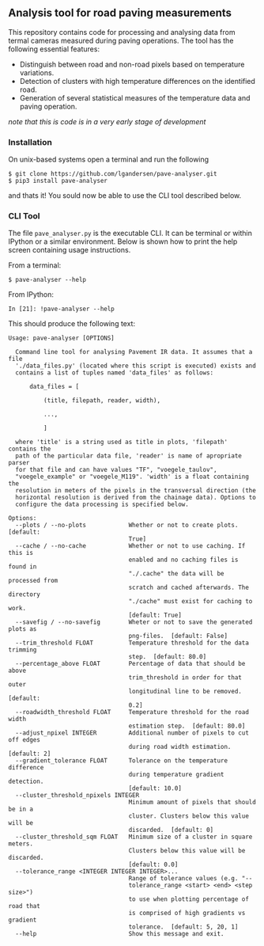 ## Analysis tool for road paving measurements
This repository contains code for processing and analysing data from termal
cameras measured during paving operations. The tool has the following essential
features:

* Distinguish between road and non-road pixels based on temperature variations.
* Detection of clusters with high temperature differences on the identified road.
* Generation of several statistical measures of the temperature data and paving operation.

*note that this is code is in a very early stage of development*

### Installation
On unix-based systems open a terminal and run the following

```
$ git clone https://github.com/lgandersen/pave-analyser.git
$ pip3 install pave-analyser
```

and thats it! You sould now be able to use the CLI tool described below.

### CLI Tool
The file `pave_analyser.py` is the executable CLI. It can be terminal or
within IPython or a similar environment. Below is shown how to print the
help screen containing usage instructions.


From a terminal:
```
$ pave-analyser --help
```

From IPython:
```
In [21]: !pave-analyser --help
```

This should produce the following text:

```
Usage: pave-analyser [OPTIONS]

  Command line tool for analysing Pavement IR data. It assumes that a file
  './data_files.py' (located where this script is executed) exists and
  contains a list of tuples named 'data_files' as follows:

      data_files = [

          (title, filepath, reader, width),

          ...,

          ]

  where 'title' is a string used as title in plots, 'filepath' contains the
  path of the particular data file, 'reader' is name of apropriate parser
  for that file and can have values "TF", "voegele_taulov",
  "voegele_example" or "voegele_M119". 'width' is a float containing the
  resolution in meters of the pixels in the transversal direction (the
  horizontal resolution is derived from the chainage data). Options to
  configure the data processing is specified below.

Options:
  --plots / --no-plots            Whether or not to create plots.  [default:
                                  True]
  --cache / --no-cache            Whether or not to use caching. If this is
                                  enabled and no caching files is found in
                                  "./.cache" the data will be processed from
                                  scratch and cached afterwards. The directory
                                  "./cache" must exist for caching to work.
                                  [default: True]
  --savefig / --no-savefig        Wheter or not to save the generated plots as
                                  png-files.  [default: False]
  --trim_threshold FLOAT          Temperature threshold for the data trimming
                                  step.  [default: 80.0]
  --percentage_above FLOAT        Percentage of data that should be above
                                  trim_threshold in order for that outer
                                  longitudinal line to be removed.  [default:
                                  0.2]
  --roadwidth_threshold FLOAT     Temperature threshold for the road width
                                  estimation step.  [default: 80.0]
  --adjust_npixel INTEGER         Additional number of pixels to cut off edges
                                  during road width estimation.  [default: 2]
  --gradient_tolerance FLOAT      Tolerance on the temperature difference
                                  during temperature gradient detection.
                                  [default: 10.0]
  --cluster_threshold_npixels INTEGER
                                  Minimum amount of pixels that should be in a
                                  cluster. Clusters below this value will be
                                  discarded.  [default: 0]
  --cluster_threshold_sqm FLOAT   Minimum size of a cluster in square meters.
                                  Clusters below this value will be discarded.
                                  [default: 0.0]
  --tolerance_range <INTEGER INTEGER INTEGER>...
                                  Range of tolerance values (e.g. "--
                                  tolerance_range <start> <end> <step size>")
                                  to use when plotting percentage of road that
                                  is comprised of high gradients vs gradient
                                  tolerance.  [default: 5, 20, 1]
  --help                          Show this message and exit.
 ```
